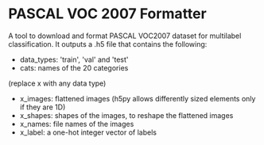 # PASCAL VOC 2007 Formatter

A tool to download and format PASCAL VOC2007 dataset for multilabel classification. It outputs a .h5 file that contains the following:

* data_types: 'train', 'val' and 'test'
* cats: names of the 20 categories

(replace x with any data type)

* x_images: flattened images (h5py allows differently sized elements only if they are 1D)
* x_shapes: shapes of the images, to reshape the flattened images
* x_names: file names of the images
* x_label: a one-hot integer vector of labels
